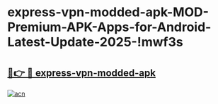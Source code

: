 # express-vpn-modded-apk-MOD-Premium-APK-Apps-for-Android-Latest-Update-2025-!mwf3s

# <h2><a href="https://iji6pp.esa.edu.pl?title=express-vpn-modded-apk&ref=mwf3s">🔗👉 🔴 express-vpn-modded-apk</a></h2>

[![acn](https://github.com/user-attachments/assets/0f9c940e-d8b0-45ae-aac7-cd30a18b3e1c)](https://iji6pp.esa.edu.pl?title=express-vpn-modded-apk&ref=mwf3s)

